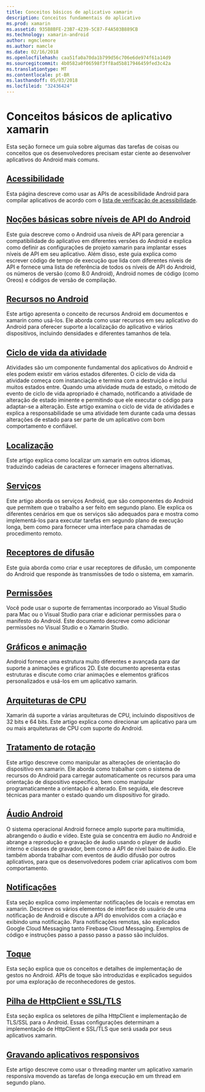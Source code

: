 ```yaml
---
title: Conceitos básicos de aplicativo xamarin
description: Conceitos fundamentais do aplicativo
ms.prod: xamarin
ms.assetid: 935B8BFE-23B7-4239-5C87-F4A503B889CB
ms.technology: xamarin-android
author: mgmclemore
ms.author: mamcle
ms.date: 02/16/2018
ms.openlocfilehash: caa51fa0a70da1b799d56c706e6de974f61a14d9
ms.sourcegitcommit: 4b0582a0f06598f3ff8ad5b817946459fed3c42a
ms.translationtype: MT
ms.contentlocale: pt-BR
ms.lasthandoff: 05/03/2018
ms.locfileid: "32436424"
---
```

# <a name="xamarinandroid-application-fundamentals"></a>Conceitos básicos de aplicativo xamarin

Esta seção fornece um guia sobre algumas das tarefas de coisas ou conceitos que os desenvolvedores precisam estar ciente ao desenvolver aplicativos do Android mais comuns.

## <a name="accessibilityandroidapp-fundamentalsaccessibilitymd"></a>[Acessibilidade](~/android/app-fundamentals/accessibility.md)

Esta página descreve como usar as APIs de acessibilidade Android para compilar aplicativos de acordo com o [lista de verificação de acessibilidade](~/cross-platform/app-fundamentals/accessibility.md).

##  <a name="understanding-android-api-levelsandroidapp-fundamentalsandroid-api-levelsmd"></a>[Noções básicas sobre níveis de API do Android](~/android/app-fundamentals/android-api-levels.md)

Este guia descreve como o Android usa níveis de API para gerenciar a compatibilidade do aplicativo em diferentes versões do Android e explica como definir as configurações de projeto xamarin para implantar esses níveis de API em seu aplicativo. Além disso, este guia explica como escrever código de tempo de execução que lida com diferentes níveis de API e fornece uma lista de referência de todos os níveis de API do Android, os números de versão (como 8.0 Android), Android nomes de código (como Oreos) e códigos de versão de compilação.



##  <a name="resources-in-androidandroidapp-fundamentalsresources-in-androidindexmd"></a>[Recursos no Android](~/android/app-fundamentals/resources-in-android/index.md)

Este artigo apresenta o conceito de recursos Android em documentos e xamarin como usá-los. Ele aborda como usar recursos em seu aplicativo do Android para oferecer suporte a localização do aplicativo e vários dispositivos, incluindo densidades e diferentes tamanhos de tela.




##  <a name="activity-lifecycleandroidapp-fundamentalsactivity-lifecycleindexmd"></a>[Ciclo de vida da atividade](~/android/app-fundamentals/activity-lifecycle/index.md)

Atividades são um componente fundamental dos aplicativos do Android e eles podem existir em vários estados diferentes. O ciclo de vida da atividade começa com instanciação e termina com a destruição e inclui muitos estados entre. Quando uma atividade muda de estado, o método de evento de ciclo de vida apropriado é chamado, notificando a atividade de alteração de estado iminente e permitindo que ele executar o código para adaptar-se a alteração. Este artigo examina o ciclo de vida de atividades e explica a responsabilidade se uma atividade tem durante cada uma dessas alterações de estado para ser parte de um aplicativo com bom comportamento e confiável.

##  <a name="localizationandroidapp-fundamentalslocalizationmd"></a>[Localização](~/android/app-fundamentals/localization.md)

Este artigo explica como localizar um xamarin em outros idiomas, traduzindo cadeias de caracteres e fornecer imagens alternativas.

## <a name="servicesandroidapp-fundamentalsservicesindexmd"></a>[Serviços](~/android/app-fundamentals/services/index.md)

Este artigo aborda os serviços Android, que são componentes do Android que permitem que o trabalho a ser feito em segundo plano. Ele explica os diferentes cenários em que os serviços são adequados para e mostra como implementá-los para executar tarefas em segundo plano de execução longa, bem como para fornecer uma interface para chamadas de procedimento remoto.

## <a name="broadcast-receiversandroidapp-fundamentalsbroadcast-receiversmd"></a>[Receptores de difusão](~/android/app-fundamentals/broadcast-receivers.md)

Este guia aborda como criar e usar receptores de difusão, um componente do Android que responde às transmissões de todo o sistema, em xamarin.



##  <a name="permissionsandroidapp-fundamentalspermissionsmd"></a>[Permissões](~/android/app-fundamentals/permissions.md)

Você pode usar o suporte de ferramentas incorporado ao Visual Studio para Mac ou o Visual Studio para criar e adicionar permissões para o manifesto do Android. Este documento descreve como adicionar permissões no Visual Studio e o Xamarin Studio.



##  <a name="graphics-and-animationandroidapp-fundamentalsgraphics-and-animationmd"></a>[Gráficos e animação](~/android/app-fundamentals/graphics-and-animation.md)

Android fornece uma estrutura muito diferentes e avançada para dar suporte a animações e gráficos 2D. Este documento apresenta estas estruturas e discute como criar animações e elementos gráficos personalizados e usá-los em um aplicativo xamarin.


##  <a name="cpu-architecturesandroidapp-fundamentalscpu-architecturesmd"></a>[Arquiteturas de CPU](~/android/app-fundamentals/cpu-architectures.md)

Xamarin dá suporte a várias arquiteturas de CPU, incluindo dispositivos de 32 bits e 64 bits. Este artigo explica como direcionar um aplicativo para um ou mais arquiteturas de CPU com suporte do Android.




##  <a name="handling-rotationandroidapp-fundamentalshandling-rotationmd"></a>[Tratamento de rotação](~/android/app-fundamentals/handling-rotation.md)

Este artigo descreve como manipular as alterações de orientação do dispositivo em xamarin. Ele aborda como trabalhar com o sistema de recursos do Android para carregar automaticamente os recursos para uma orientação de dispositivo específico, bem como manipular programaticamente a orientação é alterado. Em seguida, ele descreve técnicas para manter o estado quando um dispositivo for girado.



##  <a name="android-audioandroidapp-fundamentalsandroid-audiomd"></a>[Áudio Android](~/android/app-fundamentals/android-audio.md)

O sistema operacional Android fornece amplo suporte para multimídia, abrangendo o áudio e vídeo. Este guia se concentra em áudio no Android e abrange a reprodução e gravação de áudio usando o player de áudio interno e classes de gravador, bem como a API de nível baixo de áudio. Ele também aborda trabalhar com eventos de áudio difusão por outros aplicativos, para que os desenvolvedores podem criar aplicativos com bom comportamento.




##  <a name="notificationsandroidapp-fundamentalsnotificationsindexmd"></a>[Notificações](~/android/app-fundamentals/notifications/index.md)

Esta seção explica como implementar notificações de locais e remotas em xamarin. Descreve os vários elementos de interface do usuário de uma notificação de Android e discute a API do envolvidos com a criação e exibindo uma notificação. Para notificações remotas, são explicados Google Cloud Messaging tanto Firebase Cloud Messaging. Exemplos de código e instruções passo a passo passo a passo são incluídos.



##  <a name="touchandroidapp-fundamentalstouchindexmd"></a>[Toque](~/android/app-fundamentals/touch/index.md)

Esta seção explica que os conceitos e detalhes de implementação de gestos no Android. APIs de toque são introduzidas e explicados seguidos por uma exploração de reconhecedores de gestos.



##  <a name="httpclient-stack-and-ssltlsandroidapp-fundamentalshttp-stackmd"></a>[Pilha de HttpClient e SSL/TLS](~/android/app-fundamentals/http-stack.md)

Esta seção explica os seletores de pilha HttpClient e implementação de TLS/SSL para o Android. Essas configurações determinam a implementação de HttpClient e SSL/TLS que será usada por seus aplicativos xamarin.


##  <a name="writing-responsive-applicationswriting-responsive-appsmd"></a>[Gravando aplicativos responsivos](writing-responsive-apps.md)

Este artigo descreve como usar o threading manter um aplicativo xamarin responsiva movendo as tarefas de longa execução em um thread em segundo plano.